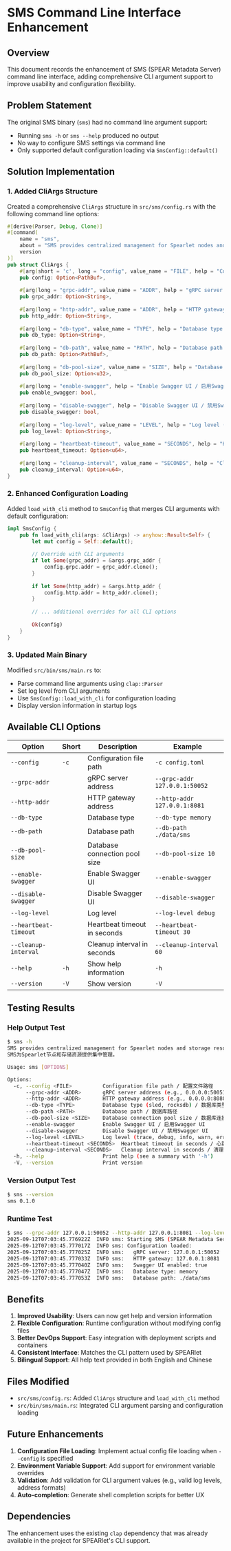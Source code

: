 # SMS Command Line Interface Enhancement

## Overview
This document records the enhancement of SMS (SPEAR Metadata Server) command line interface, adding comprehensive CLI argument support to improve usability and configuration flexibility.

## Problem Statement
The original SMS binary (`sms`) had no command line argument support:
- Running `sms -h` or `sms --help` produced no output
- No way to configure SMS settings via command line
- Only supported default configuration loading via `SmsConfig::default()`

## Solution Implementation

### 1. Added CliArgs Structure
Created a comprehensive `CliArgs` structure in `src/sms/config.rs` with the following command line options:

```rust
#[derive(Parser, Debug, Clone)]
#[command(
    name = "sms",
    about = "SMS provides centralized management for Spearlet nodes and storage resources.\nSMS为Spearlet节点和存储资源提供集中管理。",
    version
)]
pub struct CliArgs {
    #[arg(short = 'c', long = "config", value_name = "FILE", help = "Configuration file path / 配置文件路径")]
    pub config: Option<PathBuf>,
    
    #[arg(long = "grpc-addr", value_name = "ADDR", help = "gRPC server address (e.g., 0.0.0.0:50051) / gRPC服务器地址")]
    pub grpc_addr: Option<String>,
    
    #[arg(long = "http-addr", value_name = "ADDR", help = "HTTP gateway address (e.g., 0.0.0.0:8080) / HTTP网关地址")]
    pub http_addr: Option<String>,
    
    #[arg(long = "db-type", value_name = "TYPE", help = "Database type (sled, rocksdb) / 数据库类型")]
    pub db_type: Option<String>,
    
    #[arg(long = "db-path", value_name = "PATH", help = "Database path / 数据库路径")]
    pub db_path: Option<PathBuf>,
    
    #[arg(long = "db-pool-size", value_name = "SIZE", help = "Database connection pool size / 数据库连接池大小")]
    pub db_pool_size: Option<u32>,
    
    #[arg(long = "enable-swagger", help = "Enable Swagger UI / 启用Swagger UI")]
    pub enable_swagger: bool,
    
    #[arg(long = "disable-swagger", help = "Disable Swagger UI / 禁用Swagger UI")]
    pub disable_swagger: bool,
    
    #[arg(long = "log-level", value_name = "LEVEL", help = "Log level (trace, debug, info, warn, error) / 日志级别")]
    pub log_level: Option<String>,
    
    #[arg(long = "heartbeat-timeout", value_name = "SECONDS", help = "Heartbeat timeout in seconds / 心跳超时时间（秒）")]
    pub heartbeat_timeout: Option<u64>,
    
    #[arg(long = "cleanup-interval", value_name = "SECONDS", help = "Cleanup interval in seconds / 清理间隔时间（秒）")]
    pub cleanup_interval: Option<u64>,
}
```

### 2. Enhanced Configuration Loading
Added `load_with_cli` method to `SmsConfig` that merges CLI arguments with default configuration:

```rust
impl SmsConfig {
    pub fn load_with_cli(args: &CliArgs) -> anyhow::Result<Self> {
        let mut config = Self::default();
        
        // Override with CLI arguments
        if let Some(grpc_addr) = &args.grpc_addr {
            config.grpc.addr = grpc_addr.clone();
        }
        
        if let Some(http_addr) = &args.http_addr {
            config.http.addr = http_addr.clone();
        }
        
        // ... additional overrides for all CLI options
        
        Ok(config)
    }
}
```

### 3. Updated Main Binary
Modified `src/bin/sms/main.rs` to:
- Parse command line arguments using `clap::Parser`
- Set log level from CLI arguments
- Use `SmsConfig::load_with_cli` for configuration loading
- Display version information in startup logs

## Available CLI Options

| Option | Short | Description | Example |
|--------|-------|-------------|---------|
| `--config` | `-c` | Configuration file path | `-c config.toml` |
| `--grpc-addr` | | gRPC server address | `--grpc-addr 127.0.0.1:50052` |
| `--http-addr` | | HTTP gateway address | `--http-addr 127.0.0.1:8081` |
| `--db-type` | | Database type | `--db-type memory` |
| `--db-path` | | Database path | `--db-path ./data/sms` |
| `--db-pool-size` | | Database connection pool size | `--db-pool-size 10` |
| `--enable-swagger` | | Enable Swagger UI | `--enable-swagger` |
| `--disable-swagger` | | Disable Swagger UI | `--disable-swagger` |
| `--log-level` | | Log level | `--log-level debug` |
| `--heartbeat-timeout` | | Heartbeat timeout in seconds | `--heartbeat-timeout 30` |
| `--cleanup-interval` | | Cleanup interval in seconds | `--cleanup-interval 60` |
| `--help` | `-h` | Show help information | `-h` |
| `--version` | `-V` | Show version | `-V` |

## Testing Results

### Help Output Test
```bash
$ sms -h
SMS provides centralized management for Spearlet nodes and storage resources.
SMS为Spearlet节点和存储资源提供集中管理。

Usage: sms [OPTIONS]

Options:
  -c, --config <FILE>          Configuration file path / 配置文件路径
      --grpc-addr <ADDR>       gRPC server address (e.g., 0.0.0.0:50051) / gRPC服务器地址
      --http-addr <ADDR>       HTTP gateway address (e.g., 0.0.0.0:8080) / HTTP网关地址
      --db-type <TYPE>         Database type (sled, rocksdb) / 数据库类型
      --db-path <PATH>         Database path / 数据库路径
      --db-pool-size <SIZE>    Database connection pool size / 数据库连接池大小
      --enable-swagger         Enable Swagger UI / 启用Swagger UI
      --disable-swagger        Disable Swagger UI / 禁用Swagger UI
      --log-level <LEVEL>      Log level (trace, debug, info, warn, error) / 日志级别
      --heartbeat-timeout <SECONDS>  Heartbeat timeout in seconds / 心跳超时时间（秒）
      --cleanup-interval <SECONDS>   Cleanup interval in seconds / 清理间隔时间（秒）
  -h, --help                   Print help (see a summary with '-h')
  -V, --version                Print version
```

### Version Output Test
```bash
$ sms --version
sms 0.1.0
```

### Runtime Test
```bash
$ sms --grpc-addr 127.0.0.1:50052 --http-addr 127.0.0.1:8081 --log-level debug --db-type memory
2025-09-12T07:03:45.776922Z  INFO sms: Starting SMS (SPEAR Metadata Server) v0.1.0
2025-09-12T07:03:45.777017Z  INFO sms: Configuration loaded:
2025-09-12T07:03:45.777025Z  INFO sms:   gRPC server: 127.0.0.1:50052
2025-09-12T07:03:45.777033Z  INFO sms:   HTTP gateway: 127.0.0.1:8081
2025-09-12T07:03:45.777040Z  INFO sms:   Swagger UI enabled: true
2025-09-12T07:03:45.777047Z  INFO sms:   Database type: memory
2025-09-12T07:03:45.777053Z  INFO sms:   Database path: ./data/sms
```

## Benefits

1. **Improved Usability**: Users can now get help and version information
2. **Flexible Configuration**: Runtime configuration without modifying config files
3. **Better DevOps Support**: Easy integration with deployment scripts and containers
4. **Consistent Interface**: Matches the CLI pattern used by SPEARlet
5. **Bilingual Support**: All help text provided in both English and Chinese

## Files Modified

- `src/sms/config.rs`: Added `CliArgs` structure and `load_with_cli` method
- `src/bin/sms/main.rs`: Integrated CLI argument parsing and configuration loading

## Future Enhancements

1. **Configuration File Loading**: Implement actual config file loading when `--config` is specified
2. **Environment Variable Support**: Add support for environment variable overrides
3. **Validation**: Add validation for CLI argument values (e.g., valid log levels, address formats)
4. **Auto-completion**: Generate shell completion scripts for better UX

## Dependencies

The enhancement uses the existing `clap` dependency that was already available in the project for SPEARlet's CLI support.
